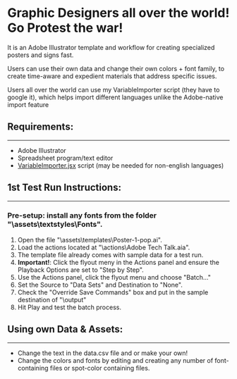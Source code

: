 # Graphic Designers all over the world! Go Protest the war!

It is an Adobe Illustrator template and workflow for creating specialized posters and signs fast.  

Users can use their own data and change their own colors + font family, to create time-aware and expedient materials that address specific issues. 

Users all over the world can use my VariableImporter script (they have to google it), which helps import different languages unlike the Adobe-native import feature


## Requirements:
-----------------------------
* Adobe Illustrator
* Spreadsheet program/text editor
* [VariableImporter.jsx](https://github.com/Silly-V/Adobe-Illustrator/blob/master/Variable%20Importer/VariableImporter.jsx) script (may be needed for non-english languages)

## 1st Test Run Instructions:
-----------------------------
### Pre-setup: install any fonts from the folder "<Project Folder>\assets\textstyles\Fonts".

1) Open the file "<Project Folder>\assets\templates\Poster-1-pop.ai".
2) Load the actions located at "<Project Folder>\actions\Adobe Tech Talk.aia".
3) The template file already comes with sample data for a test run.
4) **Important!**: Click the flyout meny in the Actions panel and ensure the Playback Options are set to "Step by Step".
5) Use the Actions panel, click the flyout menu and choose "Batch..."
6) Set the Source to "Data Sets" and Destination to "None".
7) Check the "Override Save Commands" box and put in the sample destination of "<Project Folder>\output"
8) Hit Play and test the batch process.

## Using own Data & Assets:
-----------------------------
* Change the text in the data.csv file and or make your own!
* Change the colors and fonts by editing and creating any number of font-containing files or spot-color containing files.
